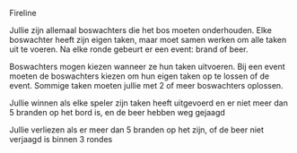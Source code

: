 Fireline

Jullie zijn allemaal boswachters die het bos moeten onderhouden.
Elke boswachter heeft zijn eigen taken, maar moet samen werken om alle taken uit te voeren.
Na elke ronde gebeurt er een event: brand of beer.

Boswachters mogen kiezen wanneer ze hun taken uitvoeren. 
Bij een event moeten de boswachters kiezen om hun eigen taken op te lossen of de event.
Sommige taken moeten jullie met 2 of meer boswachters oplossen.

Jullie winnen als elke speler zijn taken heeft uitgevoerd en er niet meer dan 5 branden op het bord is, en de beer hebben weg gejaagd


Jullie verliezen als er meer dan 5 branden op het zijn, of de beer niet verjaagd is binnen 3 rondes
